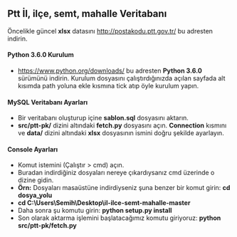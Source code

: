 ## Ptt İl, ilçe, semt, mahalle Veritabanı

Öncelikle güncel <b>xlsx</b> datasını <a href="http://postakodu.ptt.gov.tr/" target="_blank">http://postakodu.ptt.gov.tr/</a> bu adresten indirin.

#### Python 3.6.0 Kurulum
 - <a href="https://www.python.org/downloads/" target="_blank">https://www.python.org/downloads/</a> bu adresten <b>Python 3.6.0</b> sürümünü indirin. Kurulum dosyasını çalıştırdığınızda açılan sayfada alt kısımda path yoluna ekle kısmına tick atıp öyle kurulum yapın.
 
 
#### MySQL Veritabanı Ayarları
 - Bir veritabanı oluşturup içine <b>sablon.sql</b> dosyasını aktarın.
 - <b>src/ptt-pk/</b> dizini altındaki <b>fetch.py</b> dosyasını açın. <b>Connection</b> kısmını ve <b>data/</b> dizini altındaki <b>xlsx</b> dosyasının ismini doğru şekilde ayarlayın.
 
#### Console Ayarları
 - Komut istemini (Çalıştır > cmd) açın.
 - Buradan indirdiğiniz dosyaları nereye çıkardıysanız cmd üzerinde o dizine gidin. 
 - <b>Örn:</b> Dosyaları masaüstüne indirdiyseniz şuna benzer bir komut girin: <b>cd dosya_yolu</b>
 - <b>cd C:\Users\Semih\Desktop\il-ilce-semt-mahalle-master</b>
 - Daha sonra şu komutu girin: <b>python setup.py install</b>
 - Son olarak aktarma işlemini başlatacağımız komutu giriyoruz: <b>python src/ptt-pk/fetch.py</b>